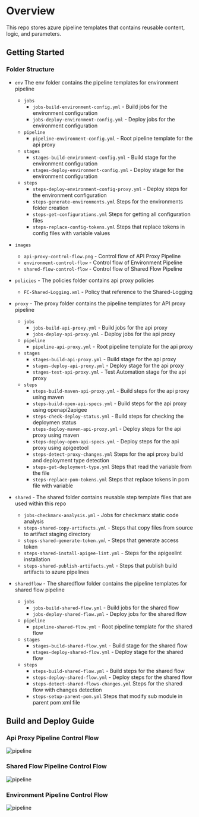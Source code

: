 # Overview

This repo stores azure pipeline templates that contains reusable content, logic, and parameters.

## Getting Started

### Folder Structure  

- `env` The env folder contains the pipeline templates for environment pipeline
  - `jobs`
    - `jobs-build-environment-config.yml` - Build jobs for the environment configuration
    - `jobs-deploy-environment-config.yml` - Deploy jobs for the environment configuration
  - `pipeline`
    - `pipeline-environment-config.yml` - Root pipeline template for the api proxy
  - `stages`
    - `stages-build-environment-config.yml` - Build stage for the environment configuration
    - `stages-deploy-environment-config.yml` - Deploy stage for the environment configuration
  - `steps`
    - `steps-deploy-environment-config-proxy.yml` - Deploy steps for the environment configuration
    - `steps-generate-environments.yml` Steps for the environments folder creation
    - `steps-get-configurations.yml` Steps for getting all configuration files
    - `steps-replace-config-tokens.yml` Steps that replace tokens in config files with variable values  

- `images`
  - `api-proxy-control-flow.png` - Control flow of API Proxy Pipeline
  - `environment-control-flow` - Control flow of Environment Pipeline
  - `shared-flow-control-flow` - Control flow of Shared Flow Pipeline

- `policies` - The policies folder contains api proxy policies
  - `FC-Shared-Logging.xml` - Policy that reference to the Shared-Logging  
  
- `proxy` - The proxy folder contains the pipeline templates for API proxy pipeline
  - `jobs`
    - `jobs-build-api-proxy.yml` - Build jobs for the api proxy
    - `jobs-deploy-api-proxy.yml` - Deploy jobs for the api proxy
  - `pipeline`
    - `pipeline-api-proxy.yml` - Root pipeline template for the api proxy
  - `stages`
    - `stages-build-api-proxy.yml` - Build stage for the api proxy
    - `stages-deploy-api-proxy.yml` - Deploy stage for the api proxy
    - `stages-test-api-proxy.yml` - Test Automation stage for the api proxy
  - `steps`
    - `steps-build-maven-api-proxy.yml` - Build steps for the api proxy using maven
    - `steps-build-open-api-specs.yml` - Build steps for the api proxy using openapi2apigee
    - `steps-check-deploy-status.yml` - Build steps for checking the deploymen status
    - `steps-deploy-maven-api-proxy.yml` - Deploy steps for the api proxy using maven
    - `steps-deploy-open-api-specs.yml` - Deploy steps for the api proxy using apigeetool
    - `steps-detect-proxy-changes.yml` Steps for the api proxy build and deployment type
    detection
    - `steps-get-deployment-type.yml` Steps that read the variable from the file
    - `steps-replace-pom-tokens.yml` Steps that replace tokens in pom file with variable  
     
- `shared` - The shared folder contains reusable step template files that are used within this repo
  - `jobs-checkmarx-analysis.yml` - Jobs for checkmarx static code analysis
  - `steps-shared-copy-artifacts.yml` - Steps that copy files from source to artifact staging directory
  - `steps-shared-generate-token.yml` - Steps that generate access token
  - `steps-shared-install-apigee-lint.yml` - Steps for the apigeelint installation  
  - `steps-shared-publish-artifacts.yml` - Steps that publish build artifacts to azure pipelines  
  
- `sharedflow` - The sharedflow folder contains the pipeline templates for shared flow pipeline
  - `jobs`
    - `jobs-build-shared-flow.yml` - Build jobs for the shared flow
    - `jobs-deploy-shared-flow.yml` - Deploy jobs for the shared flow
  - `pipeline`
    - `pipeline-shared-flow.yml` - Root pipeline template for the shared flow
  - `stages`
    - `stages-build-shared-flow.yml` - Build stage for the shared flow
    - `stages-deploy-shared-flow.yml` - Deploy stage for the shared flow
  - `steps`
    - `steps-build-shared-flow.yml` - Build steps for the shared flow
    - `steps-deploy-shared-flow.yml` - Deploy steps for the shared flow
    - `steps-detect-shared-flows-changes.yml` Steps for the shared flow with changes detection
    - `steps-setup-parent-pom.yml` Steps that modify sub module in parent pom xml file

## Build and Deploy Guide

### Api Proxy Pipeline Control Flow
![pipeline](images/api-proxy-control-flow.png)

### Shared Flow Pipeline Control Flow
![pipeline](images/shared-flow-control-flow.png)

### Environment Pipeline Control Flow
![pipeline](images/environment-control-flow.png)